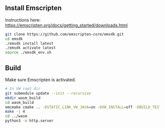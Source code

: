 ## Install Emscripten
Instructions here: https://emscripten.org/docs/getting_started/downloads.html
```sh
git clone https://github.com/emscripten-core/emsdk.git
cd emsdk
./emsdk install latest
./emsdk activate latest
source ./emsdk_env.sh
```

## Build
Make sure Emscripten is activated.
```sh
# In VW root dir
git submodule update --init --recursive
mkdir wasm_build
cd wasm_build
emcmake cmake .. -DSTATIC_LINK_VW_JAVA=on -DVW_INSTALL=off -DBUILD_TESTS=off -DGIT_SUBMODULE=off -DBUILD_SLIM_VW=on
make -j 4
cd ../wasm
python3 -m http.server
```
